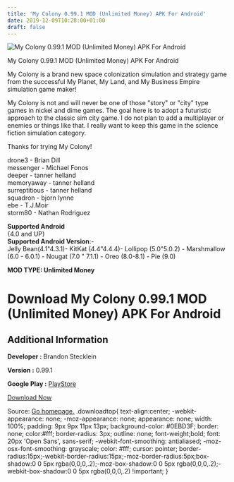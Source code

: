 ```yaml
---
title: 'My Colony 0.99.1 MOD (Unlimited Money) APK For Android'
date: 2019-12-09T10:28:00+01:00
draft: false
---
```


![My Colony 0.99.1 MOD (Unlimited Money) APK For Android](https://i0.wp.com/apkhome.net/wp-content/uploads/2019/11/My-Colony.png "My Colony 0.99.1 MOD (Unlimited Money) APK For Android")

  

My Colony 0.99.1 MOD (Unlimited Money) APK For Android

My Colony is a brand new space colonization simulation and strategy game from the successful My Planet, My Land, and My Business Empire simulation game maker!

My Colony is not and will never be one of those "story" or "city" type games in nickel and dime games. The goal here is to adopt a futuristic approach to the classic sim city game. I do not plan to add a multiplayer or enemies or things like that. I really want to keep this game in the science fiction simulation category.

Thanks for trying My Colony!

drone3 - Brian Dill  
messenger - Michael Fonos  
deeper - tanner helland  
memoryaway - tanner helland  
surreptitious - tanner helland  
squadron - bjorn lynne  
ebe - T.J.Moir  
storm80 - Nathan Rodriguez

**Supported Android**  
{4.0 and UP}  
**Supported Android Version**:-  
Jelly Bean(4.1"4.3.1)- KitKat (4.4"4.4.4)- Lollipop (5.0"5.0.2) - Marshmallow (6.0 - 6.0.1) - Nougat (7.0 " 7.1.1) - Oreo (8.0-8.1) - Pie (9.0)

**MOD TYPE: Unlimited Money**

Download My Colony 0.99.1 MOD (Unlimited Money) APK For Android
===============================================================

Additional Information
----------------------

**Developer :** Brandon Stecklein

**Version :** 0.99.1

**Google Play :** [PlayStore](https://play.google.com/store/apps/details?id=com.ape.games.mycolony)

  

[Download Now](https://store4app.co/post/my-colony-0-99-1-mod-unlimited-money-apk-for-android_1574932473)

  
Source: [Go homepage.](https://store4app.co/post/my-colony-0-99-1-mod-unlimited-money-apk-for-android_1574932473) .downloadtop{ text-align:center; -webkit-appearance: none; -moz-appearance: none; appearance: none; width: 100%; padding: 9px 9px 11px 13px; background-color: #0EBD3F; border: none; color:#fff; border-radius: 3px; outline: none; font-weight;bold; font: 20px 'Open Sans', sans-serif; -webkit-font-smoothing: antialiased; -moz-osx-font-smoothing: grayscale; color: #fff; cursor: pointer; border-radius:15px;-webkit-border-radius:15px;-moz-border-radius:5px;box-shadow:0 0 5px rgba(0,0,0,.2);-moz-box-shadow:0 0 5px rgba(0,0,0,.2);-webkit-box-shadow:0 0 5px rgba(0,0,0,.2) !important; }